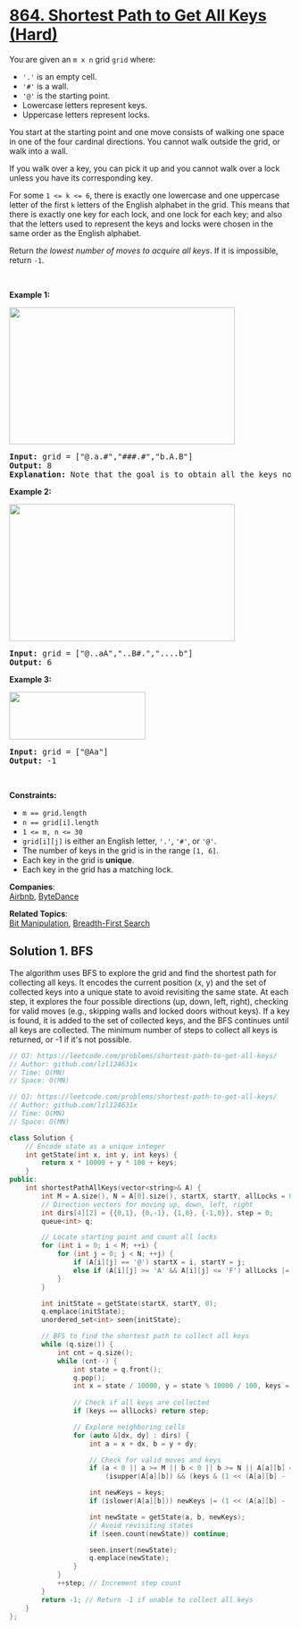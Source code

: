 # [864. Shortest Path to Get All Keys (Hard)](https://leetcode.com/problems/shortest-path-to-get-all-keys/)

<p>You are given an <code>m x n</code> grid <code>grid</code> where:</p>

<ul>
	<li><code>'.'</code> is an empty cell.</li>
	<li><code>'#'</code> is a wall.</li>
	<li><code>'@'</code> is the starting point.</li>
	<li>Lowercase letters represent keys.</li>
	<li>Uppercase letters represent locks.</li>
</ul>

<p>You start at the starting point and one move consists of walking one space in one of the four cardinal directions. You cannot walk outside the grid, or walk into a wall.</p>

<p>If you walk over a key, you can pick it up and you cannot walk over a lock unless you have its corresponding key.</p>

<p>For some <code><font face="monospace">1 &lt;= k &lt;= 6</font></code>, there is exactly one lowercase and one uppercase letter of the first <code>k</code> letters of the English alphabet in the grid. This means that there is exactly one key for each lock, and one lock for each key; and also that the letters used to represent the keys and locks were chosen in the same order as the English alphabet.</p>

<p>Return <em>the lowest number of moves to acquire all keys</em>. If it is impossible, return <code>-1</code>.</p>

<p>&nbsp;</p>
<p><strong>Example 1:</strong></p>
<img alt="" src="https://assets.leetcode.com/uploads/2021/07/23/lc-keys2.jpg" style="width: 404px; height: 245px;">
<pre><strong>Input:</strong> grid = ["@.a.#","###.#","b.A.B"]
<strong>Output:</strong> 8
<strong>Explanation:</strong> Note that the goal is to obtain all the keys not to open all the locks.
</pre>

<p><strong>Example 2:</strong></p>
<img alt="" src="https://assets.leetcode.com/uploads/2021/07/23/lc-key2.jpg" style="width: 404px; height: 245px;">
<pre><strong>Input:</strong> grid = ["@..aA","..B#.","....b"]
<strong>Output:</strong> 6
</pre>

<p><strong>Example 3:</strong></p>
<img alt="" src="https://assets.leetcode.com/uploads/2021/07/23/lc-keys3.jpg" style="width: 244px; height: 85px;">
<pre><strong>Input:</strong> grid = ["@Aa"]
<strong>Output:</strong> -1
</pre>

<p>&nbsp;</p>
<p><strong>Constraints:</strong></p>

<ul>
	<li><code>m == grid.length</code></li>
	<li><code>n == grid[i].length</code></li>
	<li><code>1 &lt;= m, n &lt;= 30</code></li>
	<li><code>grid[i][j]</code> is either an English letter, <code>'.'</code>, <code>'#'</code>, or <code>'@'</code>.</li>
	<li>The number of keys in the grid is in the range <code>[1, 6]</code>.</li>
	<li>Each key in the grid is <strong>unique</strong>.</li>
	<li>Each key in the grid has a matching lock.</li>
</ul>


**Companies**:  
[Airbnb](https://leetcode.com/company/airbnb), [ByteDance](https://leetcode.com/company/bytedance)

**Related Topics**:  
[Bit Manipulation](https://leetcode.com/tag/bit-manipulation/), [Breadth-First Search](https://leetcode.com/tag/breadth-first-search/)

## Solution 1. BFS

The algorithm uses BFS to explore the grid and find the shortest path for collecting all keys.
It encodes the current position (x, y) and the set of collected keys into a unique state to avoid revisiting the same state.
At each step, it explores the four possible directions (up, down, left, right), checking for valid moves (e.g., skipping walls and locked doors without keys).
If a key is found, it is added to the set of collected keys, and the BFS continues until all keys are collected.
The minimum number of steps to collect all keys is returned, or -1 if it's not possible.

```cpp
// OJ: https://leetcode.com/problems/shortest-path-to-get-all-keys/
// Author: github.com/lzl124631x
// Time: O(MN)
// Space: O(MN)

// OJ: https://leetcode.com/problems/shortest-path-to-get-all-keys/
// Author: github.com/lzl124631x
// Time: O(MN)
// Space: O(MN)

class Solution {
    // Encode state as a unique integer
    int getState(int x, int y, int keys) {
        return x * 10000 + y * 100 + keys;
    }
public:
    int shortestPathAllKeys(vector<string>& A) {
        int M = A.size(), N = A[0].size(), startX, startY, allLocks = 0;
        // Direction vectors for moving up, down, left, right
        int dirs[4][2] = {{0,1}, {0,-1}, {1,0}, {-1,0}}, step = 0;
        queue<int> q;

        // Locate starting point and count all locks
        for (int i = 0; i < M; ++i) {
            for (int j = 0; j < N; ++j) {
                if (A[i][j] == '@') startX = i, startY = j;
                else if (A[i][j] >= 'A' && A[i][j] <= 'F') allLocks |= (1 << (A[i][j] - 'A'));
            }
        }

        int initState = getState(startX, startY, 0);
        q.emplace(initState);
        unordered_set<int> seen{initState};

        // BFS to find the shortest path to collect all keys
        while (q.size()) {
            int cnt = q.size();
            while (cnt--) {
                int state = q.front();
                q.pop();
                int x = state / 10000, y = state % 10000 / 100, keys = state % 100;
                
                // Check if all keys are collected
                if (keys == allLocks) return step;

                // Explore neighboring cells
                for (auto &[dx, dy] : dirs) {
                    int a = x + dx, b = y + dy;

                    // Check for valid moves and keys
                    if (a < 0 || a >= M || b < 0 || b >= N || A[a][b] == '#' || 
                        (isupper(A[a][b]) && (keys & (1 << (A[a][b] - 'A'))) == 0)) continue;

                    int newKeys = keys;
                    if (islower(A[a][b])) newKeys |= (1 << (A[a][b] - 'a')); // Collect the key

                    int newState = getState(a, b, newKeys);
                    // Avoid revisiting states
                    if (seen.count(newState)) continue;

                    seen.insert(newState);
                    q.emplace(newState);
                }
            }
            ++step; // Increment step count
        }
        return -1; // Return -1 if unable to collect all keys
    }
};

```
